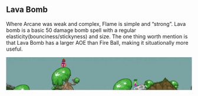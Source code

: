 ## Lava Bomb


Where Arcane was weak and complex, Flame is simple and “strong”. Lava bomb is a basic 50 damage bomb spell with a regular elasticity(bounciness/stickyness) and size. The one thing worth mention is that Lava Bomb has a larger AOE than Fire Ball, making it situationally more useful.


![lava1](https://raw.githubusercontent.com/1IlIl/wikidata/main/flame/gifs/lavabomb1.gif)
